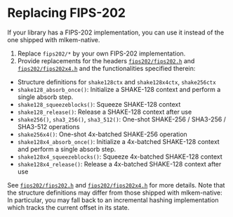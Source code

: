 [//]: # (SPDX-License-Identifier: CC-BY-4.0)

# Replacing FIPS-202

If your library has a FIPS-202 implementation, you can use it instead of the one shipped with mlkem-native.

1. Replace `fips202/*` by your own FIPS-202 implementation.
2. Provide replacements for the headers [`fips202/fips202.h`](fips202/fips202.h) and [`fips202/fips202x4.h`](fips202/fips202x4.h) and the
functionalities specified therein:
  * Structure definitions for `shake128ctx` and `shake128x4ctx`, `shake256ctx`
  * `shake128_absorb_once()`: Initialize a SHAKE-128 context and perform a single absorb step.
  * `shake128_squeezeblocks()`: Squeeze SHAKE-128 context
  * `shake128_release()`: Release a SHAKE-128 context after use
  * `shake256()`, `sha3_256()`, `sha3_512()`: One-shot SHAKE-256 / SHA3-256 / SHA3-512 operations
  * `shake256x4()`: One-shot 4x-batched SHAKE-256 operation
  * `shake128x4_absorb_once()`: Initialize a 4x-batched SHAKE-128 context and perform a single absorb step.
  * `shake128x4_squeezeblocks()`: Squeeze 4x-batched SHAKE-128 context
  * `shake128x4_release()`: Release a 4x-batched SHAKE-128 context after use

See [`fips202/fips202.h`](fips202/fips202.h) and [`fips202/fips202x4.h`](fips202/fips202x4.h) for more details. Note that the structure
definitions may differ from those shipped with mlkem-native: In particular, you may fall back to an incremental hashing
implementation which tracks the current offset in its state.
